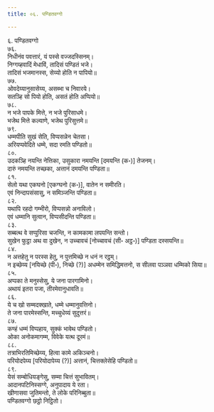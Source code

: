 ```yaml
---
title: ०६. पण्डितवग्गो

---
```

६. पण्डितवग्गो  
७६.  
निधीनंव पवत्तारं, यं पस्से वज्जदस्सिनम्।  
निग्गय्हवादिं मेधाविं, तादिसं पण्डितं भजे।  
तादिसं भजमानस्स, सेय्यो होति न पापियो॥  
७७.  
ओवदेय्यानुसासेय्य, असब्भा च निवारये।  
सतञ्हि सो पियो होति, असतं होति अप्पियो॥  
७८.  
न भजे पापके मित्ते, न भजे पुरिसाधमे।  
भजेथ मित्ते कल्याणे, भजेथ पुरिसुत्तमे॥  
७९.  
धम्मपीति सुखं सेति, विप्पसन्नेन चेतसा।  
अरियप्पवेदिते धम्मे, सदा रमति पण्डितो॥  
८०.  
उदकञ्हि नयन्ति नेत्तिका, उसुकारा नमयन्ति [दमयन्ति (क॰)] तेजनम्।  
दारुं नमयन्ति तच्छका, अत्तानं दमयन्ति पण्डिता॥  
८१.  
सेलो यथा एकघनो [एकग्घनो (क॰)], वातेन न समीरति।  
एवं निन्दापसंसासु, न समिञ्जन्ति पण्डिता॥  
८२.  
यथापि रहदो गम्भीरो, विप्पसन्नो अनाविलो।  
एवं धम्मानि सुत्वान, विप्पसीदन्ति पण्डिता॥  
८३.  
सब्बत्थ वे सप्पुरिसा चजन्ति, न कामकामा लपयन्ति सन्तो।  
सुखेन फुट्ठा अथ वा दुखेन, न उच्चावचं [नोच्चावचं (सी॰ अट्ठ॰)] पण्डिता दस्सयन्ति॥  
८४.  
न अत्तहेतु न परस्स हेतु, न पुत्तमिच्छे न धनं न रट्ठम्।  
न इच्छेय्य [नयिच्छे (पी॰), निच्छे (?)] अधम्मेन समिद्धिमत्तनो, स सीलवा पञ्ञवा धम्मिको सिया॥  
८५.  
अप्पका ते मनुस्सेसु, ये जना पारगामिनो।  
अथायं इतरा पजा, तीरमेवानुधावति॥  
८६.  
ये च खो सम्मदक्खाते, धम्मे धम्मानुवत्तिनो।  
ते जना पारमेस्सन्ति, मच्चुधेय्यं सुदुत्तरं॥  
८७.  
कण्हं धम्मं विप्पहाय, सुक्कं भावेथ पण्डितो।  
ओका अनोकमागम्म, विवेके यत्थ दूरमं॥  
८८.  
तत्राभिरतिमिच्छेय्य, हित्वा कामे अकिञ्चनो।  
परियोदपेय्य [परियोदापेय्य (?)] अत्तानं, चित्तक्लेसेहि पण्डितो॥  
८९.  
येसं सम्बोधियङ्गेसु, सम्मा चित्तं सुभावितम्।  
आदानपटिनिस्सग्गे, अनुपादाय ये रता।  
खीणासवा जुतिमन्तो, ते लोके परिनिब्बुता॥  
पण्डितवग्गो छट्ठो निट्ठितो।  